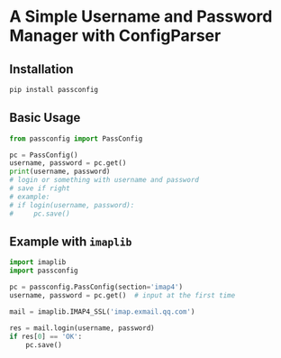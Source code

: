 # A Simple Username and Password Manager with ConfigParser

## Installation
```bash
pip install passconfig
```

## Basic Usage
```python
from passconfig import PassConfig

pc = PassConfig()
username, password = pc.get()
print(username, password)
# login or something with username and password
# save if right
# example:
# if login(username, password):
#     pc.save()
```


## Example with `imaplib`
```python
import imaplib
import passconfig

pc = passconfig.PassConfig(section='imap4')
username, password = pc.get()  # input at the first time

mail = imaplib.IMAP4_SSL('imap.exmail.qq.com')

res = mail.login(username, password)
if res[0] == 'OK':
    pc.save()
```